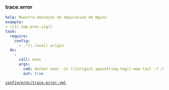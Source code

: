 ### trace.error

```yml
help: Muestra mensajes de depuración de Nginx
example:
- (({}.tmp.proc.sig))
task:
  require:
    config:
      - .*(\.local) origin
  do:
    -
      call: exec
      args:
        cmd: docker exec -it (({origin}.appsetting.tag))-www tail -f /var/log/(({origin}.appsetting.service.www.webserver))/error.log
        out: true
```
[```config/proc/trace.error.yml```](../config/proc/trace.error.yml)
